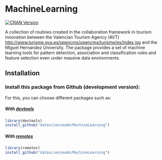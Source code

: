 # MachineLearning
[![CRAN Version](https://www.r-pkg.org/badges/version/MachineLearning)](https://cran.r-project.org/web/packages/MachineLearning/)

A collection of routines created in the collaboration framework in tourism innovation between the Valencian Tourism Agency (AVT) <http://www.turisme.gva.es/opencms/opencms/turisme/es/index.jsp> and the Miguel Hernandez University. 
The package provides a set of machine learning tools for pattern  detection, association and classification rules and feature selection even under massive data environments.

## Installation

### Install this package from Github (development version):

For this, you can choose different packages such as:

##### With [devtools](https://github.com/hadley/devtools)

```r
library(devtools)
install_github("datascienceumh/MachineLearning")
```
##### With [remotes](https://github.com/r-lib/remotes)

```r
library(remotes)
install_github("datascienceumh/MachineLearning")
```



